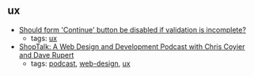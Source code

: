ux 
---
* [Should form 'Continue' button be disabled if validation is incomplete?](https://ux.stackexchange.com/questions/73728/should-form-continue-button-be-disabled-if-validation-is-incomplete/73731)
    * tags: [ux](../tags/ux.md)
* [ShopTalk: A Web Design and Development Podcast with Chris Coyier and Dave Rupert](http://shoptalkshow.com/)
    * tags: [podcast](../tags/podcast.md), [web-design](../tags/web-design.md), [ux](../tags/ux.md)

